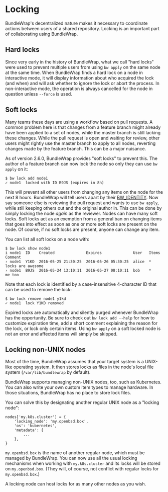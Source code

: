 # Locking

BundleWrap's decentralized nature makes it necessary to coordinate actions between users of a shared repository. Locking is an important part of collaborating using BundleWrap.

## Hard locks

Since very early in the history of BundleWrap, what we call "hard locks" were used to prevent multiple users from using `bw apply` on the same node at the same time. When BundleWrap finds a hard lock on a node in interactive mode, it will display information about who acquired the lock (and when) and will ask whether to ignore the lock or abort the process. In non-interactive mode, the operation is always cancelled for the node in question unless `--force` is used.

## Soft locks

Many teams these days are using a workflow based on pull requests. A common problem here is that changes from a feature branch might already have been applied to a set of nodes, while the master branch is still lacking these changes. While the pull request is open and waiting for review, other users might rightly use the master branch to apply to all nodes, reverting changes made by the feature branch. This can be a major nuisance.

As of version 2.6.0, BundleWrap provides "soft locks" to prevent this. The author of a feature branch can now lock the node so only they can use `bw apply` on it:

<pre><code class="nohighlight">$ bw lock add node1
✓ node1  locked with ID B9JS (expires in 8h)</code></pre>

This will prevent all other users from changing any items on the node for the next 8 hours. BundleWrap will tell users apart by their [BW_IDENTITY](env.md#BW_IDENTITY). Now say someone else is reviewing the pull request and wants to use `bw apply`, while still keeping others out and the original author in. This can be done by simply locking the node *again* as the reviewer. Nodes can have many soft locks. Soft locks act as an exemption from a general ban on changing items that goes into effect as soon as one or more soft locks are present on the node. Of course, if no soft locks are present, anyone can change any item.

You can list all soft locks on a node with:

<pre><code class="nohighlight">$ bw lock show node1
i node1  ID    Created              Expires              User   Items  Comment
› node1  Y1KD  2016-05-25 21:30:25  2016-05-26 05:30:25  alice  *      locks are awesome
› node1  B9JS  2016-05-24 13:10:11  2016-05-27 08:10:11  bob    *      me too</code></pre>

Note that each lock is identified by a case-insensitive 4-character ID that can be used to remove the lock:

<pre><code class="nohighlight">$ bw lock remove node1 y1kd
✓ node1  lock Y1KD removed</code></pre>

Expired locks are automatically and silently purged whenever BundleWrap has the opportunity. Be sure to check out `bw lock add --help` for how to customize expiration time, add a short comment explaining the reason for the lock, or lock only certain items. Using `bw apply` on a soft locked node is not an error and affected items will simply be skipped.

## Locking non-UNIX nodes

Most of the time, BundleWrap assumes that your target system is a UNIX-like operating system. It then stores locks as files in the node's local file system (`/var/lib/bundlewrap` by default).

BundleWrap supports managing non-UNIX nodes, too, such as Kubernetes. You can also write your own custom item types to manage hardware. In those situations, BundleWrap has no place to store lock files.

You can solve this by designating another regular UNIX node as a "locking node":

<pre><code class="nohighlight">nodes['my.k8s.cluster'] = {
    'locking_node': 'my.openbsd.box',
    'os': 'kubernetes',
    'metadata': {
        ...
    },
}</code></pre>

`my.openbsd.box` is the name of another regular node, which must be managed by BundleWrap. You can now use all the usual locking mechanisms when working with `my.k8s.cluster` and its locks will be stored on `my.openbsd.box`. (They will, of course, not conflict with regular locks for `my.openbsd.box`.)

A locking node can host locks for as many other nodes as you wish.
